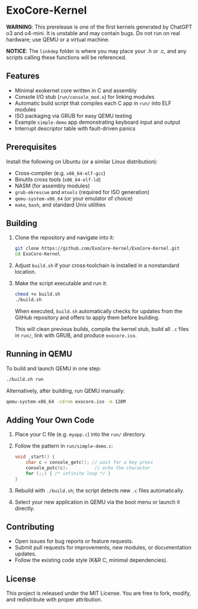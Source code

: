# ExoCore-Kernel

**WARNING**: This prerelease is one of the first kernels generated by ChatGPT o3 and o4-mini. It is unstable and may contain bugs. Do not run on real hardware; use QEMU or a virtual machine.

**NOTICE**: The `linkdep` folder is where you may place your .h or .c, and any scripts calling these functions will be referenced.

## Features

* Minimal exokernel core written in C and assembly
* Console I/O stub (`run/console_mod.o`) for linking modules
* Automatic build script that compiles each C app in `run/` into ELF modules
* ISO packaging via GRUB for easy QEMU testing
* Example `simple-demo` app demonstrating keyboard input and output
* Interrupt descriptor table with fault-driven panics

## Prerequisites

Install the following on Ubuntu (or a similar Linux distribution):

* Cross‑compiler (e.g. `x86_64-elf-gcc`)
* Binutils cross tools (`x86_64-elf-ld`)
* NASM (for assembly modules)
* `grub-mkrescue` and `mtools` (required for ISO generation)
* `qemu-system-x86_64` (or your emulator of choice)
* `make`, `bash`, and standard Unix utilities

## Building

1. Clone the repository and navigate into it:

   ```bash
   git clone https://github.com/ExoCore-Kernel/ExoCore-Kernel.git
   cd ExoCore-Kernel
   ```

2. Adjust `build.sh` if your cross‑toolchain is installed in a nonstandard location.

3. Make the script executable and run it:

   ```bash
   chmod +x build.sh
   ./build.sh
   ```

   When executed, `build.sh` automatically checks for updates from the GitHub repository and offers to apply them before building.

   This will clean previous builds, compile the kernel stub, build all `.c` files in `run/`, link with GRUB, and produce `exocore.iso`.

## Running in QEMU

To build and launch QEMU in one step:

```bash
./build.sh run
```

Alternatively, after building, run QEMU manually:

```bash
qemu-system-x86_64 -cdrom exocore.iso -m 128M
```

## Adding Your Own Code

1. Place your C file (e.g. `myapp.c`) into the `run/` directory.
2. Follow the pattern in `run/simple-demo.c`:

   ```c
   void _start() {
       char c = console_getc(); // wait for a key press
       console_putc(c);          // echo the character
       for (;;) { /* infinite loop */ }
   }
   ```
3. Rebuild with `./build.sh`; the script detects new `.c` files automatically.
4. Select your new application in QEMU via the boot menu or launch it directly.

## Contributing

* Open issues for bug reports or feature requests.
* Submit pull requests for improvements, new modules, or documentation updates.
* Follow the existing code style (K&R C, minimal dependencies).

## License

This project is released under the MIT License. You are free to fork, modify, and redistribute with proper attribution.
